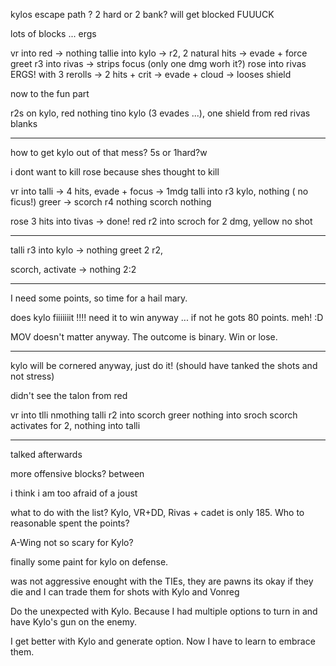 kylos escape path ? 2 hard or 2 bank?
will get blocked FUUUCK

lots of blocks ... ergs

vr into red -> nothing
tallie into kylo -> r2, 2 natural hits -> evade + force
greet r3 into rivas -> strips focus (only one dmg worh it?)
rose into rivas ERGS! with 3 rerolls -> 2 hits + crit -> evade + cloud -> looses shield

now to the fun part

r2s on kylo, red nothing tino kylo (3 evades ...), one shield from red
rivas blanks

---

how to get kylo out of that mess? 5s or 1hard?w

i dont want to kill rose because shes thought to kill

vr into talli -> 4 hits, evade + focus -> 1mdg
talli into r3 kylo, nothing ( no ficus!)
greer -> scorch r4 nothing
scorch nothing

rose 3 hits into tivas -> done!
red r2 into scroch for 2 dmg,
yellow no shot

---

talli r3 into kylo -> nothing
greet 2 r2,

scorch, activate -> nothing 2:2

---

I need some points, so time for a hail mary.

does kylo fiiiiiiit !!!! need it to win anyway ... if not he gots 80 points. meh! :D

MOV doesn't matter anyway. The outcome is binary. Win or lose.

---

kylo will be cornered anyway, just do it!
(should have tanked the shots and not stress)

didn't see the talon from red

vr into tlli nmothing
talli r2 into scorch
greer nothing into sroch
scorch activates for 2, nothing into talli

---

talked afterwards

more offensive blocks? between

i think i am too afraid of a joust

what to do with the list? Kylo, VR+DD, Rivas + cadet is only 185. Who to reasonable spent the points?

A-Wing not so scary for Kylo?

finally some paint for kylo on defense.

was not aggressive enought with the TIEs, they are pawns its okay if they die and I can trade them for shots with Kylo and Vonreg

Do the unexpected with Kylo. Because I had multiple options to turn in and have Kylo's gun on the enemy.

I get better with Kylo and generate option. Now I have to learn to embrace them.
